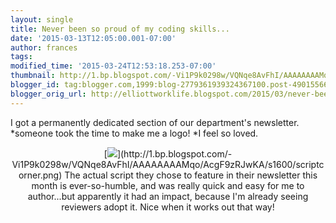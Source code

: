 ```yaml
---
layout: single
title: Never been so proud of my coding skills...
date: '2015-03-13T12:05:00.001-07:00'
author: frances
tags: 
modified_time: '2015-03-24T12:53:18.253-07:00'
thumbnail: http://1.bp.blogspot.com/-Vi1P9k0298w/VQNqe8AvFhI/AAAAAAAAMqo/AcgF9zRJwKA/s72-c/scriptcorner.png
blogger_id: tag:blogger.com,1999:blog-2779361939324367100.post-4901556624337051616
blogger_orig_url: http://elliottworklife.blogspot.com/2015/03/never-been-so-proud-of-my-coding-skills.html
---
```


I got a permanently dedicated section of our department's newsletter. *someone 
took the time to make me a logo! *I feel so loved. 


<i> 
</i><i> 
</i> 
<div class="separator" style="clear: both; text-align: center;"><div 
class="separator" style="clear: both; text-align: center;">[<img border="0" 
src="http://1.bp.blogspot.com/-Vi1P9k0298w/VQNqe8AvFhI/AAAAAAAAMqo/AcgF9zRJwKA/s1600/scriptcorner.png" 
/>](http://1.bp.blogspot.com/-Vi1P9k0298w/VQNqe8AvFhI/AAAAAAAAMqo/AcgF9zRJwKA/s1600/scriptcorner.png) 
The actual script they chose to feature in their newsletter this month is 
ever-so-humble, and was really quick and easy for me to author...but 
apparently it had an impact, because I'm already seeing reviewers adopt it. 
Nice when it works out that way! 